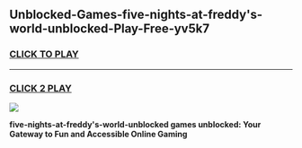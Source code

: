 
## Unblocked-Games-five-nights-at-freddy's-world-unblocked-Play-Free-yv5k7
<h3>
<a href="https://premium76.site?title=five-nights-at-freddy's-world-unblocked&ref=12A">CLICK TO PLAY</a></h3>
<hr>

<h3>
<a href="https://premium76.site?title=five-nights-at-freddy's-world-unblocked&ref=12A">CLICK 2 PLAY</a>
  
</h3>

<a href="https://premium76.site?title=five-nights-at-freddy's-world-unblocked&ref=12A"><img src="https://clearcache.store/games.png"></a>


**five-nights-at-freddy's-world-unblocked games unblocked: Your Gateway to Fun and Accessible Online Gaming**
